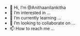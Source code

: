 - 👋 Hi, I’m @Anithaanilankitha
- 👀 I’m interested in ...
- 🌱 I’m currently learning ...
- 💞️ I’m looking to collaborate on ...
- 📫 How to reach me ...

<!---
Anithaanilankitha/Anithaanilankitha is a ✨ special ✨ repository because its `README.md` (this file) appears on your GitHub profile.
You can click the Preview link to take a look at your changes.
--->
